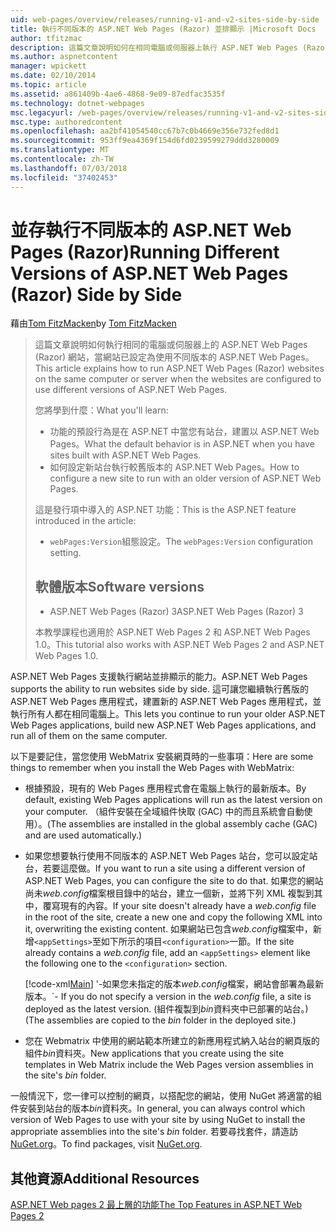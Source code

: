 ```yaml
---
uid: web-pages/overview/releases/running-v1-and-v2-sites-side-by-side
title: 執行不同版本的 ASP.NET Web Pages (Razor) 並排顯示 |Microsoft Docs
author: tfitzmac
description: 這篇文章說明如何在相同電腦或伺服器上執行 ASP.NET Web Pages (Razor) 網站，當網站已設定為使用不同版本...
ms.author: aspnetcontent
manager: wpickett
ms.date: 02/10/2014
ms.topic: article
ms.assetid: a861409b-4ae6-4868-9e09-87edfac3535f
ms.technology: dotnet-webpages
msc.legacyurl: /web-pages/overview/releases/running-v1-and-v2-sites-side-by-side
msc.type: authoredcontent
ms.openlocfilehash: aa2bf41054540cc67b7c0b4669e356e732fed8d1
ms.sourcegitcommit: 953ff9ea4369f154d6fd0239599279ddd3280009
ms.translationtype: MT
ms.contentlocale: zh-TW
ms.lasthandoff: 07/03/2018
ms.locfileid: "37402453"
---
```

<a name="running-different-versions-of-aspnet-web-pages-razor-side-by-side"></a><span data-ttu-id="ca682-103">並存執行不同版本的 ASP.NET Web Pages (Razor)</span><span class="sxs-lookup"><span data-stu-id="ca682-103">Running Different Versions of ASP.NET Web Pages (Razor) Side by Side</span></span>
====================
<span data-ttu-id="ca682-104">藉由[Tom FitzMacken](https://github.com/tfitzmac)</span><span class="sxs-lookup"><span data-stu-id="ca682-104">by [Tom FitzMacken](https://github.com/tfitzmac)</span></span>

> <span data-ttu-id="ca682-105">這篇文章說明如何執行相同的電腦或伺服器上的 ASP.NET Web Pages (Razor) 網站，當網站已設定為使用不同版本的 ASP.NET Web Pages。</span><span class="sxs-lookup"><span data-stu-id="ca682-105">This article explains how to run ASP.NET Web Pages (Razor) websites on the same computer or server when the websites are configured to use different versions of ASP.NET Web Pages.</span></span>
> 
> <span data-ttu-id="ca682-106">您將學到什麼：</span><span class="sxs-lookup"><span data-stu-id="ca682-106">What you'll learn:</span></span>
> 
> - <span data-ttu-id="ca682-107">功能的預設行為是在 ASP.NET 中當您有站台，建置以 ASP.NET Web Pages。</span><span class="sxs-lookup"><span data-stu-id="ca682-107">What the default behavior is in ASP.NET when you have sites built with ASP.NET Web Pages.</span></span>
> - <span data-ttu-id="ca682-108">如何設定新站台執行較舊版本的 ASP.NET Web Pages。</span><span class="sxs-lookup"><span data-stu-id="ca682-108">How to configure a new site to run with an older version of ASP.NET Web Pages.</span></span>
>   
> 
> <span data-ttu-id="ca682-109">這是發行項中導入的 ASP.NET 功能：</span><span class="sxs-lookup"><span data-stu-id="ca682-109">This is the ASP.NET feature introduced in the article:</span></span>
> 
> - <span data-ttu-id="ca682-110">`webPages:Version`組態設定。</span><span class="sxs-lookup"><span data-stu-id="ca682-110">The `webPages:Version` configuration setting.</span></span>
>   
> 
> ## <a name="software-versions"></a><span data-ttu-id="ca682-111">軟體版本</span><span class="sxs-lookup"><span data-stu-id="ca682-111">Software versions</span></span>
> 
> 
> - <span data-ttu-id="ca682-112">ASP.NET Web Pages (Razor) 3</span><span class="sxs-lookup"><span data-stu-id="ca682-112">ASP.NET Web Pages (Razor) 3</span></span>
>   
> 
> <span data-ttu-id="ca682-113">本教學課程也適用於 ASP.NET Web Pages 2 和 ASP.NET Web Pages 1.0。</span><span class="sxs-lookup"><span data-stu-id="ca682-113">This tutorial also works with ASP.NET Web Pages 2 and ASP.NET Web Pages 1.0.</span></span>


<span data-ttu-id="ca682-114">ASP.NET Web Pages 支援執行網站並排顯示的能力。</span><span class="sxs-lookup"><span data-stu-id="ca682-114">ASP.NET Web Pages supports the ability to run websites side by side.</span></span> <span data-ttu-id="ca682-115">這可讓您繼續執行舊版的 ASP.NET Web Pages 應用程式，建置新的 ASP.NET Web Pages 應用程式，並執行所有人都在相同電腦上。</span><span class="sxs-lookup"><span data-stu-id="ca682-115">This lets you continue to run your older ASP.NET Web Pages applications, build new ASP.NET Web Pages applications, and run all of them on the same computer.</span></span>

<span data-ttu-id="ca682-116">以下是要記住，當您使用 WebMatrix 安裝網頁時的一些事項：</span><span class="sxs-lookup"><span data-stu-id="ca682-116">Here are some things to remember when you install the Web Pages with WebMatrix:</span></span>

- <span data-ttu-id="ca682-117">根據預設，現有的 Web Pages 應用程式會在電腦上執行的最新版本。</span><span class="sxs-lookup"><span data-stu-id="ca682-117">By default, existing Web Pages applications will run as the latest version on your computer.</span></span> <span data-ttu-id="ca682-118">（組件安裝在全域組件快取 (GAC) 中的而且系統會自動使用）。</span><span class="sxs-lookup"><span data-stu-id="ca682-118">(The assemblies are installed in the global assembly cache (GAC) and are used automatically.)</span></span>
- <span data-ttu-id="ca682-119">如果您想要執行使用不同版本的 ASP.NET Web Pages 站台，您可以設定站台，若要這麼做。</span><span class="sxs-lookup"><span data-stu-id="ca682-119">If you want to run a site using a different version of ASP.NET Web Pages, you can configure the site to do that.</span></span> <span data-ttu-id="ca682-120">如果您的網站尚未*web.config*檔案根目錄中的站台，建立一個新，並將下列 XML 複製到其中，覆寫現有的內容。</span><span class="sxs-lookup"><span data-stu-id="ca682-120">If your site doesn't already have a *web.config* file in the root of the site, create a new one and copy the following XML into it, overwriting the existing content.</span></span> <span data-ttu-id="ca682-121">如果網站已包含*web.config*檔案中，新增`<appSettings>`至如下所示的項目`<configuration>`一節。</span><span class="sxs-lookup"><span data-stu-id="ca682-121">If the site already contains a *web.config* file, add an `<appSettings>` element like the following one to the `<configuration>` section.</span></span>

    [!code-xml[Main](running-v1-and-v2-sites-side-by-side/samples/sample1.xml)]
  <span data-ttu-id="ca682-122">'-如果您未指定的版本*web.config*檔案，網站會部署為最新版本。</span><span class="sxs-lookup"><span data-stu-id="ca682-122">\`- If you do not specify a version in the *web.config* file, a site is deployed as the latest version.</span></span> <span data-ttu-id="ca682-123">(組件複製到*bin*資料夾中已部署的站台。)</span><span class="sxs-lookup"><span data-stu-id="ca682-123">(The assemblies are copied to the *bin* folder in the deployed site.)</span></span>
- <span data-ttu-id="ca682-124">您在 Webmatrix 中使用的網站範本所建立的新應用程式納入站台的網頁版的組件*bin*資料夾。</span><span class="sxs-lookup"><span data-stu-id="ca682-124">New applications that you create using the site templates in Web Matrix include the Web Pages version assemblies in the site's *bin* folder.</span></span>

<span data-ttu-id="ca682-125">一般情況下，您一律可以控制的網頁，以搭配您的網站，使用 NuGet 將適當的組件安裝到站台的版本*bin*資料夾。</span><span class="sxs-lookup"><span data-stu-id="ca682-125">In general, you can always control which version of Web Pages to use with your site by using NuGet to install the appropriate assemblies into the site's *bin* folder.</span></span> <span data-ttu-id="ca682-126">若要尋找套件，請造訪[NuGet.org](http://NuGet.org)。</span><span class="sxs-lookup"><span data-stu-id="ca682-126">To find packages, visit [NuGet.org](http://NuGet.org).</span></span>

## <a name="additional-resources"></a><span data-ttu-id="ca682-127">其他資源</span><span class="sxs-lookup"><span data-stu-id="ca682-127">Additional Resources</span></span>

[<span data-ttu-id="ca682-128">ASP.NET Web pages 2 最上層的功能</span><span class="sxs-lookup"><span data-stu-id="ca682-128">The Top Features in ASP.NET Web Pages 2</span></span>](top-features-in-web-pages-2.md)
